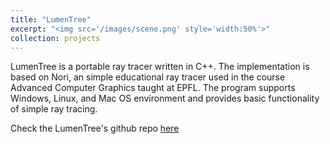 ```yaml
---
title: "LumenTree"
excerpt: "<img src='/images/scene.png' style='width:50%'>"
collection: projects
---
```


LumenTree is a portable ray tracer written in C++. The implementation is based on Nori, an simple educational ray tracer used in the course Advanced Computer Graphics taught at EPFL. The program supports Windows, Linux, and Mac OS environment and provides basic functionality of simple ray tracing.

Check the LumenTree's github repo [here](https://github.com/li779/LumenTree)
